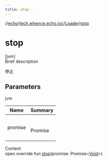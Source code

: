 ```yaml
---
title: stop -
---
```

//[echo](../../index.md)/[tech.whence.echo.ioc](../index.md)/[Loader](index.md)/[stop](stop.md)



# stop  
[jvm]  
Brief description  


停止



## Parameters  
  
jvm  
  
|  Name|  Summary| 
|---|---|
| promise| <br><br>Promise<Void><br><br>
  
  
Content  
open override fun [stop](stop.md)(promise: Promise<[Void](https://docs.oracle.com/javase/8/docs/api/java/lang/Void.html)>)  



